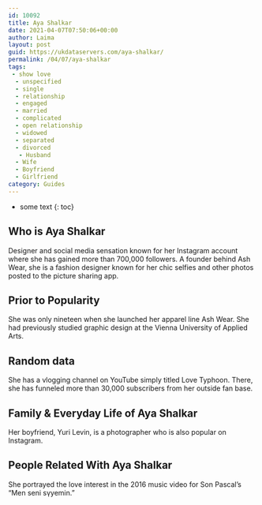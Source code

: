 ```yaml
---
id: 10092
title: Aya Shalkar
date: 2021-04-07T07:50:06+00:00
author: Laima
layout: post
guid: https://ukdataservers.com/aya-shalkar/
permalink: /04/07/aya-shalkar
tags:
 - show love
  - unspecified
  - single
  - relationship
  - engaged
  - married
  - complicated
  - open relationship
  - widowed
  - separated
  - divorced
   - Husband
  - Wife
  - Boyfriend
  - Girlfriend
category: Guides
---
```


* some text
{: toc}


## Who is Aya Shalkar
                  
                  
                  
Designer and social media sensation known for her Instagram account where she has gained more than 700,000 followers. A founder behind Ash Wear, she is a fashion designer known for her chic selfies and other photos posted to the picture sharing app.
                  
              
            
              
            
                
                
                
## Prior to Popularity
                  
                  
                  
She was only nineteen when she launched her apparel line Ash Wear. She had previously studied graphic design at the Vienna University of Applied Arts.
                  
              
            
              
            
                
                
                
## Random data
                  
                  
                  
She has a vlogging channel on YouTube simply titled Love Typhoon. There, she has funneled more than 30,000 subscribers from her outside fan base.
                  
              
            
              
            
                
                
                
## Family & Everyday Life of Aya Shalkar
                  
                  
                  
Her boyfriend, Yuri Levin, is a photographer who is also popular on Instagram. 
                  
              
            
              
            
                
                
                
## People Related With Aya Shalkar
                  
                  
                  
She portrayed the love interest in the 2016 music video for Son Pascal&#8217;s &#8220;Men seni sүyemin.&#8221;
                  
              
            
              
            
                
              
            
              
              
            
            
              
            
          
          
          